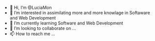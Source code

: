 - 👋 Hi, I’m @LuciaMon
- 👀 I’m interested in assimilating more and more knowlage in Softaware and Web Development 
- 🌱 I’m currently learning Software and Web Development 
- 💞️ I’m looking to collaborate on ...
- 📫 How to reach me ...

<!---
LuciaMon/LuciaMon is a ✨ special ✨ repository because its `README.md` (this file) appears on your GitHub profile.
You can click the Preview link to take a look at your changes.
--->
